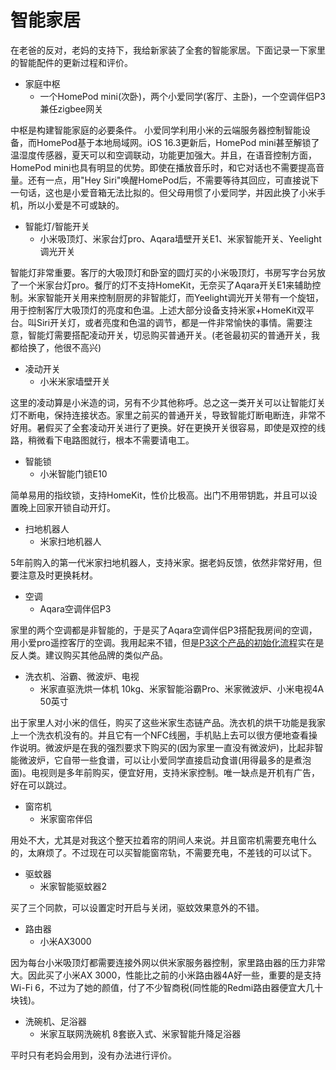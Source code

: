 # 智能家居
在老爸的反对，老妈的支持下，我给新家装了全套的智能家居。下面记录一下家里的智能配件的更新过程和评价。

- 家庭中枢
    - 一个HomePod mini(次卧)，两个小爱同学(客厅、主卧)，一个空调伴侣P3兼任zigbee网关

中枢是构建智能家庭的必要条件。
小爱同学利用小米的云端服务器控制智能设备，而HomePod基于本地局域网。iOS 16.3更新后，HomePod mini甚至解锁了温湿度传感器，夏天可以和空调联动，功能更加强大。并且，在语音控制方面，HomePod mini也具有明显的优势。即使在播放音乐时，和它对话也不需要提高音量。还有一点，用"Hey Siri"唤醒HomePod后，不需要等待其回应，可直接说下一句话，这也是小爱音箱无法比拟的。但父母用惯了小爱同学，并因此换了小米手机，所以小爱是不可或缺的。


- 智能灯/智能开关
    - 小米吸顶灯、米家台灯pro、Aqara墙壁开关E1、米家智能开关、Yeelight调光开关

智能灯非常重要。客厅的大吸顶灯和卧室的圆灯买的小米吸顶灯，书房写字台另放了一个米家台灯pro。餐厅的灯不支持HomeKit，无奈买了Aqara开关E1来辅助控制。米家智能开关用来控制厨房的非智能灯，而Yeelight调光开关带有一个旋钮，用于控制客厅大吸顶灯的亮度和色温。上述大部分设备支持米家+HomeKit双平台。叫Siri开关灯，或者亮度和色温的调节，都是一件非常愉快的事情。需要注意，智能灯需要搭配凌动开关，切忌购买普通开关。(老爸最初买的普通开关，我都给换了，他很不高兴)


- 凌动开关
    - 小米米家墙壁开关

这里的凌动算是小米造的词，另有不少其他称呼。总之这一类开关可以让智能灯关灯不断电，保持连接状态。家里之前买的普通开关，导致智能灯断电断连，非常不好用。暑假买了全套凌动开关进行了更换。好在更换开关很容易，即使是双控的线路，稍微看下电路图就行，根本不需要请电工。


- 智能锁
    - 小米智能门锁E10

简单易用的指纹锁，支持HomeKit，性价比极高。出门不用带钥匙，并且可以设置晚上回家开锁自动开灯。


- 扫地机器人
    - 米家扫地机器人

5年前购入的第一代米家扫地机器人，支持米家。据老妈反馈，依然非常好用，但要注意及时更换耗材。


- 空调
    - Aqara空调伴侣P3

家里的两个空调都是非智能的，于是买了Aqara空调伴侣P3搭配我房间的空调，用小爱pro遥控客厅的空调。我用起来不错，但是[P3这个产品的初始化流程](https://www.zhangyiyang.xyz/#/eat_drink_play_laugh/aqara_p3/)实在是反人类。建议购买其他品牌的类似产品。


- 洗衣机、浴霸、微波炉、电视
    - 米家直驱洗烘一体机 10kg、米家智能浴霸Pro、米家微波炉、小米电视4A 50英寸

出于家里人对小米的信任，购买了这些米家生态链产品。洗衣机的烘干功能是我家上一个洗衣机没有的。并且它有一个NFC线圈，手机贴上去可以很方便地查看操作说明。微波炉是在我的强烈要求下购买的(因为家里一直没有微波炉)，比起非智能微波炉，它自带一些食谱，可以让小爱同学直接启动食谱(用得最多的是煮泡面)。电视则是多年前购买，便宜好用，支持米家控制。唯一缺点是开机有广告，好在可以跳过。


- 窗帘机
    - 米家窗帘伴侣

用处不大，尤其是对我这个整天拉着帘的阴间人来说。并且窗帘机需要充电什么的，太麻烦了。不过现在可以买智能窗帘轨，不需要充电，不差钱的可以试下。


- 驱蚊器
    - 米家智能驱蚊器2

买了三个同款，可以设置定时开启与关闭，驱蚊效果意外的不错。


- 路由器
    - 小米AX3000

因为每台小米吸顶灯都需要连接外网以供米家服务器控制，家里路由器的压力非常大。因此买了小米AX 3000，性能比之前的小米路由器4A好一些，重要的是支持Wi-Fi 6，不过为了她的颜值，付了不少智商税(同性能的Redmi路由器便宜大几十块钱)。


- 洗碗机、足浴器
    - 米家互联网洗碗机 8套嵌入式、米家智能升降足浴器

平时只有老妈会用到，没有办法进行评价。